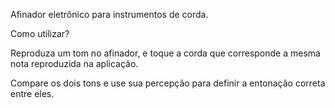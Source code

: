 Afinador eletrônico para instrumentos de corda.

Como utilizar?

Reproduza um tom no afinador, e toque a corda que corresponde a mesma
nota reproduzida na aplicação.

Compare os dois tons e use sua percepção para definir a entonação correta entre eles.
